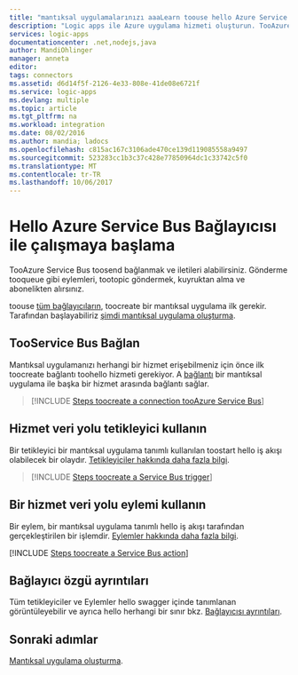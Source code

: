 ```yaml
---
title: "mantıksal uygulamalarınızı aaaLearn toouse hello Azure Service Bus Bağlayıcısı | Microsoft Docs"
description: "Logic apps ile Azure uygulama hizmeti oluşturun. TooAzure Service Bus toosend bağlanmak ve iletileri alabilirsiniz. Gönderme tooqueue gibi eylemleri, tootopic göndermek, kuyruktan alma ve abonelikten alırsınız."
services: logic-apps
documentationcenter: .net,nodejs,java
author: MandiOhlinger
manager: anneta
editor: 
tags: connectors
ms.assetid: d6d14f5f-2126-4e33-808e-41de08e6721f
ms.service: logic-apps
ms.devlang: multiple
ms.topic: article
ms.tgt_pltfrm: na
ms.workload: integration
ms.date: 08/02/2016
ms.author: mandia; ladocs
ms.openlocfilehash: c815ac167c3106ade470ce139d119085558a9497
ms.sourcegitcommit: 523283cc1b3c37c428e77850964dc1c33742c5f0
ms.translationtype: MT
ms.contentlocale: tr-TR
ms.lasthandoff: 10/06/2017
---
```

# <a name="get-started-with-hello-azure-service-bus-connector"></a>Hello Azure Service Bus Bağlayıcısı ile çalışmaya başlama
TooAzure Service Bus toosend bağlanmak ve iletileri alabilirsiniz. Gönderme tooqueue gibi eylemleri, tootopic göndermek, kuyruktan alma ve abonelikten alırsınız.

toouse [tüm bağlayıcıların](apis-list.md), toocreate bir mantıksal uygulama ilk gerekir. Tarafından başlayabiliriz [şimdi mantıksal uygulama oluşturma](../logic-apps/logic-apps-create-a-logic-app.md).

## <a name="connect-tooservice-bus"></a>TooService Bus Bağlan
Mantıksal uygulamanızı herhangi bir hizmet erişebilmeniz için önce ilk toocreate bağlantı toohello hizmeti gerekiyor. A [bağlantı](connectors-overview.md) bir mantıksal uygulama ile başka bir hizmet arasında bağlantı sağlar.  

> [!INCLUDE [Steps toocreate a connection tooAzure Service Bus](../../includes/connectors-create-api-servicebus.md)]
> 
> 

## <a name="use-a-service-bus-trigger"></a>Hizmet veri yolu tetikleyici kullanın
Bir tetikleyici bir mantıksal uygulama tanımlı kullanılan toostart hello iş akışı olabilecek bir olaydır. [Tetikleyiciler hakkında daha fazla bilgi](../logic-apps/logic-apps-what-are-logic-apps.md#logic-app-concepts).  

> [!INCLUDE [Steps toocreate a Service Bus trigger](../../includes/connectors-create-api-servicebus-trigger.md)]
> 
> 

## <a name="use-a-service-bus-action"></a>Bir hizmet veri yolu eylemi kullanın
Bir eylem, bir mantıksal uygulama tanımlı hello iş akışı tarafından gerçekleştirilen bir işlemdir. [Eylemler hakkında daha fazla bilgi](../logic-apps/logic-apps-what-are-logic-apps.md#logic-app-concepts).

[!INCLUDE [Steps toocreate a Service Bus action](../../includes/connectors-create-api-servicebus-action.md)]

## <a name="connector-specific-details"></a>Bağlayıcı özgü ayrıntıları

Tüm tetikleyiciler ve Eylemler hello swagger içinde tanımlanan görüntüleyebilir ve ayrıca hello herhangi bir sınır bkz. [Bağlayıcısı ayrıntıları](/connectors/servicebus/). 

## <a name="next-steps"></a>Sonraki adımlar
[Mantıksal uygulama oluşturma](../logic-apps/logic-apps-create-a-logic-app.md).

